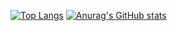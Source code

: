 [![Top Langs](https://github-readme-stats.vercel.app/api/top-langs/?username=GSKW)](https://github.com/anuraghazra/github-readme-stats)
[![Anurag's GitHub stats](https://github-readme-stats.vercel.app/api?username=GSKW)](https://github.com/anuraghazra/github-readme-stats)

<!--
**GSKW/GSKW** is a ✨ _special_ ✨ repository because its `README.md` (this file) appears on your GitHub profile.

Here are some ideas to get you started:

- 🔭 I’m currently working on ...
- 🌱 I’m currently learning ...
- 👯 I’m looking to collaborate on ...
- 🤔 I’m looking for help with ...
- 💬 Ask me about ...
- 📫 How to reach me: ...
- 😄 Pronouns: ...
- ⚡ Fun fact: ...
-->
